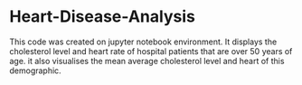 # Heart-Disease-Analysis
This code was created on jupyter notebook environment. It displays the cholesterol level and heart rate of hospital patients that are over 50 years of age.
it also visualises the mean average cholesterol level and heart of this demographic.
